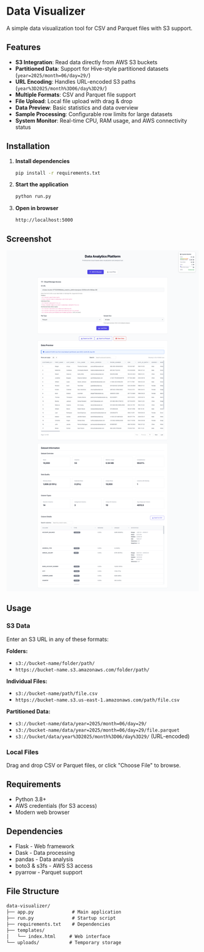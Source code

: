 # Data Visualizer

A simple data visualization tool for CSV and Parquet files with S3 support.

## Features

- **S3 Integration**: Read data directly from AWS S3 buckets
- **Partitioned Data**: Support for Hive-style partitioned datasets (`year=2025/month=06/day=29/`)
- **URL Encoding**: Handles URL-encoded S3 paths (`year%3D2025/month%3D06/day%3D29/`)
- **Multiple Formats**: CSV and Parquet file support
- **File Upload**: Local file upload with drag & drop
- **Data Preview**: Basic statistics and data overview
- **Sample Processing**: Configurable row limits for large datasets
- **System Monitor**: Real-time CPU, RAM usage, and AWS connectivity status

## Installation

1. **Install dependencies**
   ```bash
   pip install -r requirements.txt
   ```

2. **Start the application**
   ```bash
   python run.py
   ```

3. **Open in browser**
   ```
   http://localhost:5000
   ```

## Screenshot

![Data Visualizer Interface](screencapture.png)

## Usage

### S3 Data

Enter an S3 URL in any of these formats:

**Folders:**
- `s3://bucket-name/folder/path/`
- `https://bucket-name.s3.amazonaws.com/folder/path/`

**Individual Files:**
- `s3://bucket-name/path/file.csv`
- `https://bucket-name.s3.us-east-1.amazonaws.com/path/file.csv`

**Partitioned Data:**
- `s3://bucket-name/data/year=2025/month=06/day=29/`
- `s3://bucket-name/data/year=2025/month=06/day=29/file.parquet`
- `s3://bucket/data/year%3D2025/month%3D06/day%3D29/` (URL-encoded)

### Local Files

Drag and drop CSV or Parquet files, or click "Choose File" to browse.

## Requirements

- Python 3.8+
- AWS credentials (for S3 access)
- Modern web browser

## Dependencies

- Flask - Web framework
- Dask - Data processing
- pandas - Data analysis
- boto3 & s3fs - AWS S3 access
- pyarrow - Parquet support

## File Structure

```
data-visualizer/
├── app.py              # Main application
├── run.py              # Startup script
├── requirements.txt    # Dependencies
├── templates/
│   └── index.html     # Web interface
└── uploads/           # Temporary storage
```